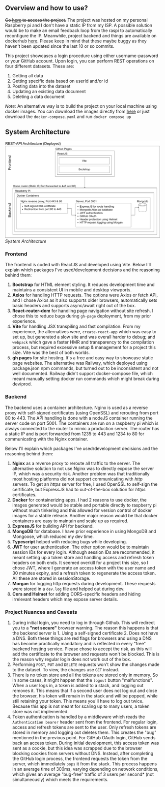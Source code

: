 ## Overview and how to use?

~~Go [here](https://mrgk21.github.io/RESTAPI-sample/) to access the project.~~ The project was hosted on my personal Raspberry pi and I don't have a static IP from my ISP. A possible solution would be to make an email feedback loop from the raspi to automatically reconfigure the IP. Meanwhile, project backend and things are available on dockerhub [here](https://hub.docker.com/r/mrgk21/rest-api). Please keep in mind that these maybe buggy as they haven't been updated since the last 10 or so commits.

This project showcases a login procedure using either username-password or your GitHub account. Upon login, you can perform REST operations on four different datasets. These are:

1. Getting all data
2. Getting specific data based on userId and/or id
3. Posting data into the dataset
4. Updating an existing data document
5. Deleting a data document

*Note:* An alternative way is to build the project on your local machine using docker images. You can download the images directly from [here](https://hub.docker.com/r/mrgk21/rest-api) or just download the `docker-compose.yaml` and run `docker compose up`

## System Architecture

![System Architecture](https://github.com/mrgk21/RESTAPI-sample/blob/main/docs_assets/system-architecture.png)
*System Architecture*

### Frontend

The frontend is coded with ReactJS and developed using Vite. Below I'll explain which packages I've used/development decisions and the reasoning behind them:

1. **Bootstrap** for HTML element styling. It reduces development time and maintains a consistent UI in mobile and desktop viewports.
2. **Axios** for handling HTTP requests. The options were Axios or fetch API, and I chose Axios as it also supports older browsers, automatically sets basic headers and supports async/await right out of the box.
3. **React-router-dom** for handling page navigation without site refresh. I chose this to reduce bugs during `gh-page` deployment, from my prior experience.
4. **Vite** for handling JSX transpiling and fast compilation. From my experience, the alternatives were, `create-react-app` which was easy to set up, but generated a slow site and was overall harder to debug; and `webpack` which gave a faster HMR and transparency to the compilation process, but required excessive setup & management for a project this size. Vite was the best of both worlds.
5. **gh pages** for site hosting. It's a free and easy way to showcase static page websites. The alternative was Railway, which deployed using package.json npm commands, but turned out to be inconsistent and not well documented. Railway didn't support docker-compose file, which meant manually setting docker run commands which might break during dev/prod.

### Backend

The backend uses a container architecture. Nginx is used as a reverse proxy with self-signed certificates (using OpenSSL) and rerouting from port 80 to 443. The API handling is done with a nodeJS container running the server code on port 5001. The containers are run on a raspberry pi which is always connected to the router to mimic a production server. The router has a static IP and is port forwarded from 1235 to 443 and 1234 to 80 for communicating with the Nginx container.

Below I'll explain which packages I've used/development decisions and the reasoning behind them:

1. **Nginx** as a reverse proxy to reroute all traffic to the server. The alternative solution to not use Nginx was to directly expose the server IP, which was a security risk. Another problem was that traditionally most hosting platforms did not support communicating with _http_ servers. To get an _https_ server for free, I used OpenSSL to self-sign the certificate, but ExpressJS had to out-of-the-box solution for _https_ certificates.
2. **Docker** for containerizing apps. I had 2 reasons to use docker, the images generated would be stable and portable directly to raspberry pi without much tinkering and this allowed for version control of docker images for a stable release. Another major reason would be that docker containers are easy to maintain and scale up as required.
3. **ExpressJS** for building API for backend.
4. **MongoDB** for database. I have prior experience in using MongoDB and Mongoose, which reduced my dev time.
5. **Typescript** helped with reducing bugs while developing.
6. **JWT** for user authentication. The other option would be to maintain session IDs for every login. Although session IDs are recommended, it meant setting up a token store and handling access and refresh token headers on both ends. It seemed overkill for a project this size, so I chose JWT, where I generate an access token with the user name and 30 minutes expiry, and a refresh token to regenerate the access token. All these are stored in sessionStorage.
7. **Morgan** for logging http requests during development. These requests were stored in a `dev.log` file and helped out during dev.
8. **Cors and Helmet** for adding CORS-specific headers and hiding irrelevant headers which may expose server details.

### Project Nuances and Caveats

1. During initial login, you need to log in through Github. This will redirect you to a **"not secure"** browser warning. The reason this happens is that the backend server is 1. Using a self-signed certificate 2. Does not have a DNS. Both these things are red flags for browsers and using a DNS has become practically mandatory and is reflected in every "free" backend hosting service. Please chose to accept the risk, as this will add the certificate to the browser and requests won't be blocked. This is the reason why regular login does not work out of the box.
2. Performing `POST`, `PUT` and `DELETE` requests won't show the changes made to the dataset. To view, the changes use `GET` instead.
3. There is no token store and all the tokens are stored only in memory. So in some cases, it might happen that the `logout` button "malfunctions". When a user logs in, a token is added to a stack, and logging out removes it. This means that if a second user does not log out and close the browser, his token will remain in the stack and will be popped, while still retaining your token. This means you'll have to log out twice. Because this app is not meant for scaling up to many users, a token store was not implemented.
4. Token authentication is handled by a middleware which reads the `Authentication bearer` header sent from the frontend. For regular login, access and refresh tokens are sent to the user. Only refresh tokens are stored in memory and logging out deletes them. This creates the "bug" mentioned in the previous point. For GitHub OAuth login, GitHub sends back an access token. During initial development, this access token was sent as a cookie, but this idea was scrapped due to the browser blocking cookies from servers without DNS. Instead, after completing the GitHub login process, the frontend requests the token from the server, which immediately `pops` it from the stack. This process happens in an average time of 300ms, varying depending on network conditions, which gives an average "bug-free" traffic of 3 users per second\* (not simultaneously) which meets the requirements.
